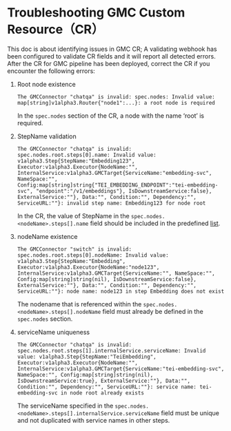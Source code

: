 # Troubleshooting GMC Custom Resource（CR）

This doc is about identifying issues in GMC CR; A validating webhook has been configured to validate CR fields and it will report all detected errors.
After the CR for GMC pipeline has been deployed, correct the CR if you encounter the following errors:

1. Root node existence

   ```
   The GMCConnector "chatqa" is invalid: spec.nodes: Invalid value: map[string]v1alpha3.Router{"node1":...}: a root node is required
   ```

   In the `spec.nodes` section of the CR, a node with the name ‘root’ is required.

2. StepName validation

   ```
   The GMCConnector "chatqa" is invalid: spec.nodes.root.steps[0].name: Invalid value: v1alpha3.Step{StepName:"Embedding123", Executor:v1alpha3.Executor{NodeName:"", InternalService:v1alpha3.GMCTarget{ServiceName:"embedding-svc", NameSpace:"", Config:map[string]string{"TEI_EMBEDDING_ENDPOINT":"tei-embedding-svc", "endpoint":"/v1/embeddings"}, IsDownstreamService:false}, ExternalService:""}, Data:"", Condition:"", Dependency:"", ServiceURL:""}: invalid step name: Embedding123 for node root
   ```

   In the CR, the value of StepName in the `spec.nodes.<nodeName>.steps[].name` field should be included in the predefined [list](./api/v1alpha3/validating_webhook.go).

3. nodeName existence

   ```
   The GMCConnector "switch" is invalid: spec.nodes.root.steps[0].nodeName: Invalid value: v1alpha3.Step{StepName:"Embedding", Executor:v1alpha3.Executor{NodeName:"node123", InternalService:v1alpha3.GMCTarget{ServiceName:"", NameSpace:"", Config:map[string]string(nil), IsDownstreamService:false}, ExternalService:""}, Data:"", Condition:"", Dependency:"", ServiceURL:""}: node name: node123 in step Embedding does not exist
   ```

   The nodename that is referenced within the `spec.nodes.<nodeName>.steps[].nodeName` field must already be defined in the `spec.nodes` section.

4. serviceName uniqueness

   ```
   The GMCConnector "chatqa" is invalid: spec.nodes.root.steps[1].internalService.serviceName: Invalid value: v1alpha3.Step{StepName:"TeiEmbedding", Executor:v1alpha3.Executor{NodeName:"", InternalService:v1alpha3.GMCTarget{ServiceName:"tei-embedding-svc", NameSpace:"", Config:map[string]string(nil), IsDownstreamService:true}, ExternalService:""}, Data:"", Condition:"", Dependency:"", ServiceURL:""}: service name: tei-embedding-svc in node root already exists
   ```

   The serviceName specified in the `spec.nodes.<nodeName>.steps[].internalService.serviceName` field must be unique and not duplicated with service names in other steps.
